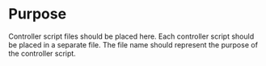 # Purpose

Controller script files should be placed here. Each controller script should be
placed in a separate file. The file name should represent the purpose of the
controller script.

